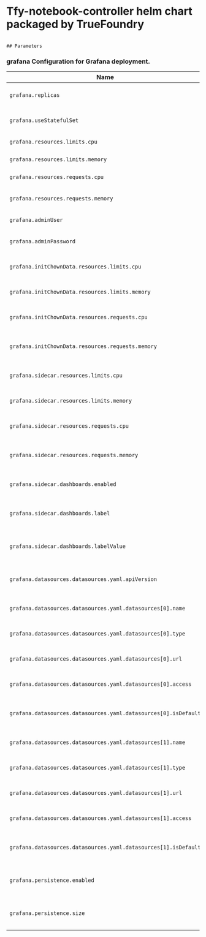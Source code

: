 # Tfy-notebook-controller helm chart packaged by TrueFoundry
                                                                            

                                                                            ## Parameters

### grafana Configuration for Grafana deployment.
| Name                                                            | Description                                        | Value                        |
| --------------------------------------------------------------- | -------------------------------------------------- | ---------------------------- |
| `grafana.replicas`                                              | StatefulSet configuration for Grafana.             | `1`                          |
| `grafana.useStatefulSet`                                        | Replicas configuration for Grafana.                | `true`                       |
| `grafana.resources.limits.cpu`                                  | CPU limit for Grafana.                             | `100m`                       |
| `grafana.resources.limits.memory`                               | Memory limit for Grafana.                          | `128Mi`                      |
| `grafana.resources.requests.cpu`                                | CPU request for Grafana.                           | `100m`                       |
| `grafana.resources.requests.memory`                             | Memory request for Grafana.                        | `128Mi`                      |
| `grafana.adminUser`                                             | Admin user for Grafana.                            | `""`                         |
| `grafana.adminPassword`                                         | Admin password for Grafana.                        | `""`                         |
| `grafana.initChownData.resources.limits.cpu`                    | CPU limit for initializing chown data.             | `100m`                       |
| `grafana.initChownData.resources.limits.memory`                 | Memory limit for initializing chown data.          | `128Mi`                      |
| `grafana.initChownData.resources.requests.cpu`                  | CPU request for initializing chown data.           | `100m`                       |
| `grafana.initChownData.resources.requests.memory`               | Memory request for initializing chown data.        | `128Mi`                      |
| `grafana.sidecar.resources.limits.cpu`                          | CPU limit for Grafana sidecar.                     | `100m`                       |
| `grafana.sidecar.resources.limits.memory`                       | Memory limit for Grafana sidecar.                  | `100Mi`                      |
| `grafana.sidecar.resources.requests.cpu`                        | CPU request for Grafana sidecar.                   | `50m`                        |
| `grafana.sidecar.resources.requests.memory`                     | Memory request for Grafana sidecar.                | `50Mi`                       |
| `grafana.sidecar.dashboards.enabled`                            | Whether to enable/disable dashboards               | `false`                      |
| `grafana.sidecar.dashboards.label`                              | Label key for grafana dashboard configmap          | `truefoundry_truevisibility` |
| `grafana.sidecar.dashboards.labelValue`                         | Label value for grafana dashboard configmap        | `owner`                      |
| `grafana.datasources.datasources.yaml.apiVersion`               | API version for the datasource configuration.      | `1`                          |
| `grafana.datasources.datasources.yaml.datasources[0].name`      | Name of the first datasource.                      | `Prometheus`                 |
| `grafana.datasources.datasources.yaml.datasources[0].type`      | Type of the first datasource.                      | `prometheus`                 |
| `grafana.datasources.datasources.yaml.datasources[0].url`       | URL for the first datasource.                      | `http://prometheus-kube-prometheus-prometheus.prometheus.svc.cluster.local:9090` |
| `grafana.datasources.datasources.yaml.datasources[0].access`    | Access type for the first datasource.              | `proxy`                      |
| `grafana.datasources.datasources.yaml.datasources[0].isDefault` | Specify if the first datasource is the default.    | `true`                    |
| `grafana.datasources.datasources.yaml.datasources[1].name`      | Name of the second datasource.                     | `Loki`                       |
| `grafana.datasources.datasources.yaml.datasources[1].type`      | Type of the second datasource.                     | `loki`                       |
| `grafana.datasources.datasources.yaml.datasources[1].url`       | URL for the second datasource.                     | `http://loki.loki.svc.cluster.local:3100` |
| `grafana.datasources.datasources.yaml.datasources[1].access`    | Access type for the second datasource.             | `proxy`              |
| `grafana.datasources.datasources.yaml.datasources[1].isDefault` | Specify if the second datasource is the default.   | `false`              |
| `grafana.persistence.enabled`                                   | Enable or disable persistence for Grafana.         | `true`               |
| `grafana.persistence.size`                                      | Size of the persisted storage for Grafana.         | `10Gi`               |

